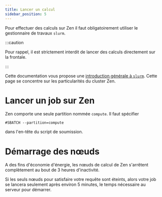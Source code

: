 ```yaml
---
title: Lancer un calcul
sidebar_position: 5
---
```


Pour effectuer des calculs sur Zen il faut obligatoirement utiliser le gestionnaire de travaux `slurm`.

:::caution

Pour rappel, il est strictement interdit de lancer des calculs directement sur la frontale.

:::

Cette documentation vous propose une [introduction générale à `slurm`](/HOWTO/slurm).
Cette page se concentre sur les particularités du cluster Zen.

# Lancer un job sur Zen

Zen comporte une seule partition nommée `compute`. Il faut spécifier

```
#SBATCH --partition=compute
```

dans l'en-tête du script de soumission.

# Démarrage des nœuds

A des fins d'économie d'énergie, les nœuds de calcul de Zen s'arrêtent complètement au bout de 3 heures d'inactivité.

Si les seuls nœuds pour satisfaire votre requête sont éteints, alors votre job se lancera seulement après environ 5 minutes, le temps nécessaire au serveur pour démarrer.
